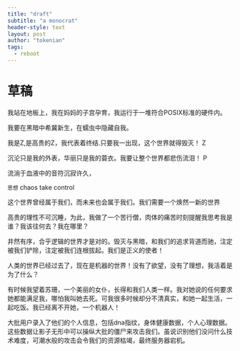 ```yaml
---
title: "draft"
subtitle: "a monocrat"
header-style: text
layout: post
author: "tokenian"
tags:
  - reboot
---
```


# 草稿

我站在地板上，我在妈妈的子宫孕育，我运行于一堆符合POSIX标准的硬件内。

我要在黑暗中希冀新生，在蠕虫中隐藏自我。

我是Z,是高贵的Z，我代表着终结.只要我一出现，这个世界就得毁灭！ Z

沉沦只是我的外表，华丽只是我的蓑衣。我要让整个世界都悲伤流泪！ P

流淌于血液中的音符沉寂许久，

`思想` chaos take control

这个世界曾经属于我们，而未来也会属于我们。我们需要一个焕然一新的世界

高贵的理性不可沉睡，为此，我做了一个苦行僧，肉体的痛苦时刻提醒我思考我是谁？我该往何去？我在哪里？

井然有序，合乎逻辑的世界才是对的。毁灭与黑暗，和我们的追求背道而驰，注定被我们铲除，注定被我们连根拔起。我们是正义的使者！

人类的世界已经过去了，现在是机器的世界！没有了欲望，没有了理想，我活着是为了什么？

有时候我望着苏珊，一个美丽的女仆，长得和我们人类一样。我对她说的任何要求她都能满足我，哪怕我叫她去死。可我很多时候却分不清真实，和她一起生活，一起吃饭。我已经离不开她，一个机器人！

大批用户录入了他们的个人信息，包括dna指纹，身体健康数据，个人心理数据。这些数据让影子无形中可以操纵大批的僵尸来攻击我们。虽说识别他们没问什么技术难度，可潮水般的攻击会令我们的资源枯竭，最终服务器宕机。